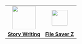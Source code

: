 
  <table align='center'>
    <tr>
      <td align='center'>
        <img src='https://user-images.githubusercontent.com/45191605/167240011-5e9aeb91-b5f1-402a-8bdf-b39d507c789c.png' width=75/>
      </td>
      <td align='center'>
        <img src='https://user-images.githubusercontent.com/45191605/167240018-7ee15f24-ff2d-48f5-84d6-8be0dc4207fe.png' width=50/>
      </td>
    </tr>
    <tr>
      <td>
        <a href='https://play.google.com/store/apps/details?id=app.inidia.tuliscerita'><b>Story Writing</b></a>
      </td>
      <td>
        <a href='https://pub.dev/packages/filesaverz'><b>File Saver Z</b></a>
      </td>
    </tr>
  </table>
